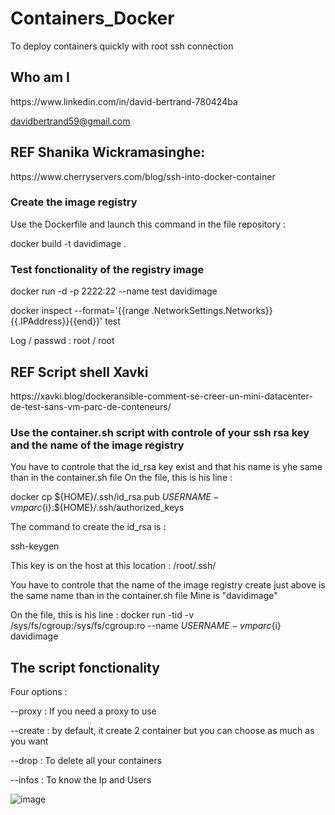 <h1> Containers_Docker </h1>
To deploy containers quickly with root ssh connection
<h2> Who am I  </h2>
https://www.linkedin.com/in/david-bertrand-780424ba

davidbertrand59@gmail.com

<h2> REF Shanika Wickramasinghe:  </h2>
https://www.cherryservers.com/blog/ssh-into-docker-container

<h3> Create the image registry </h3>
Use the Dockerfile and launch this command in the file repository :

docker build -t davidimage .

<h3> Test fonctionality of the registry image </h3>
docker run -d -p 2222:22 --name test davidimage

docker inspect --format='{{range .NetworkSettings.Networks}}{{.IPAddress}}{{end}}'  test

Log / passwd    :    root / root


<h2> REF Script shell Xavki </h2>
https://xavki.blog/dockeransible-comment-se-creer-un-mini-datacenter-de-test-sans-vm-parc-de-conteneurs/

<h3> Use the container.sh script with controle of your ssh rsa key and the name of the image registry </h3>
You have to controle that the  id_rsa key exist and that his name is yhe same than in the container.sh file
On the file, this is his line :

docker cp ${HOME}/.ssh/id_rsa.pub ${USERNAME}-vmparc${i}:${HOME}/.ssh/authorized_keys

The command to create the id_rsa is :

ssh-keygen

This key is on the host at this location : /root/.ssh/

You have to controle that the name of the image registry create just above is the same name than in the container.sh file
Mine is "davidimage"

On the file, this is his line :
docker run -tid -v /sys/fs/cgroup:/sys/fs/cgroup:ro --name ${USERNAME}-vmparc${i} davidimage

<h2> The script fonctionality  </h2>
Four options :

--proxy : If you need a proxy to use

--create : by default, it create 2 container but you can choose as much as you want

--drop : To delete all your containers

--infos : To know the Ip and Users

![image](https://github.com/dachr/Containers_Docker/assets/14997406/dd386f5d-98cd-4909-8755-02edbb55f4ae)



